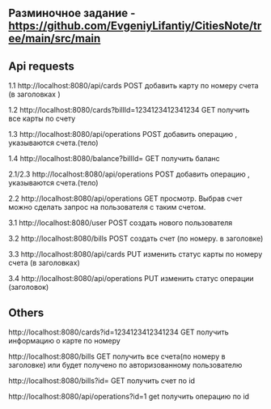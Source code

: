 ## Разминочное задание - https://github.com/EvgeniyLifantiy/CitiesNote/tree/main/src/main ## 

## Api requests ##

1.1 http://localhost:8080/api/cards POST добавить карту по номеру счета (в заголовках )

1.2 http://localhost:8080/cards?billId=1234123412341234 GET получить все карты по счету

1.3 http://localhost:8080/api/operations POST добавить операцию , указываются счета.(тело)

1.4 http://localhost:8080/balance?billId= GET получить баланс

2.1/2.3  http://localhost:8080/api/operations POST добавить операцию , указываются счета.(тело)

2.2 http://localhost:8080/api/operations GET просмотр. Выбрав счет можно сделать запрос на пользователя с таким счетом.


3.1 http://localhost:8080/user POST создать нового пользователя 

3.2 http://localhost:8080/bills POST создать счет (по номеру. в заголовке)

3.3 http://localhost:8080/api/cards PUT изменить статус карты по номеру счета (в заголовках)

3.4 http://localhost:8080/api/operations PUT изменить статус операции (заголовок)

## Others

http://localhost:8080/cards?id=1234123412341234 GET получить информацию о карте по номеру

http://localhost:8080/bills GET получить все счета(по номеру в заголовке) или будет получено по авторизованному пользователю

http://localhost:8080/bills?id= GET получить счет по id

http://localhost:8080/api/operations?id=1 get получить операцию по id


